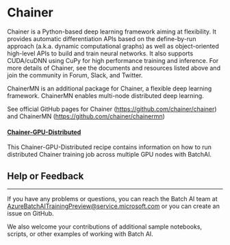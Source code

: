 # Chainer

Chainer is a Python-based deep learning framework aiming at flexibility. It provides automatic differentiation APIs based on the define-by-run approach (a.k.a. dynamic computational graphs) as well as object-oriented high-level APIs to build and train neural networks. It also supports CUDA/cuDNN using CuPy for high performance training and inference. For more details of Chainer, see the documents and resources listed above and join the community in Forum, Slack, and Twitter.

ChainerMN is an additional package for Chainer, a flexible deep learning framework. ChainerMN enables multi-node distributed deep learning.

See official GitHub pages for Chainer (https://github.com/chainer/chainer) and ChainerMN (https://github.com/chainer/chainermn)

#### [Chainer-GPU-Distributed](./Chainer-GPU-Distributed)
This Chainer-GPU-Distributed recipe contains information on how to run distributed Chainer training job across multiple GPU nodes with BatchAI.

## Help or Feedback
--------------------
If you have any problems or questions, you can reach the Batch AI team at [AzureBatchAITrainingPreview@service.microsoft.com](mailto:AzureBatchAITrainingPreview@service.microsoft.com) or you can create an issue on GitHub.

We also welcome your contributions of additional sample notebooks, scripts, or other examples of working with Batch AI.
